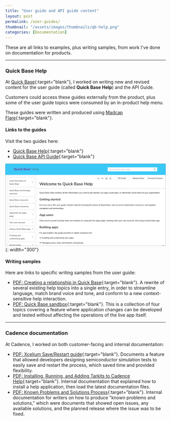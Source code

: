```yaml
---
title: "User guide and API guide content"
layout: post
permalink: /user-guides/
thumbnail: "/assets/images/thumbnails/qb-help.png"
categories: [Documentation]
---
```

These are all links to examples, plus writing samples, from work I've done on documentation for products.

---

### Quick Base Help
At [Quick Base](https://www.quickbase.com){:target="blank"}, I worked on writing new and revised content for the user guide (called **Quick Base Help**) and the API Guide.

Customers could access these guides externally from the product, plus some of the user guide topics were consumed by an in-product help menu.

These guides were written and produced using [Madcap Flare](https://www.madcapsoftware.com/products/flare/){:target="blank"}.

#### Links to the guides
Visit the two guides here:
- [Quick Base Help](https://help.quickbase.com){:target="blank"}
- [Quick Base API Guide](https://help.quickbase.com/api-guide/){:target="blank"}

![](/assets/images/qb-help.png){: width="300"}

#### Writing samples
Here are links to specific writing samples from the user guide:
- [PDF: Creating a relationship in Quick Base](/assets/pdf/creating-relationship.pdf){:target="blank"}. A rewrite of several existing help topics into a single entry, in order to streamline language, match brand voice and tone, and conform to a new context-sensitive help interaction.
- [PDF: Quick Base sandbox](/assets/pdf/sandbox.pdf){:target="blank"}. This is a collection of four topics covering a feature where application changes can be developed and tested without affecting the operations of the live app itself.

---

### Cadence documentation
At Cadence, I worked on both customer-facing and internal documentation:
- [PDF: Xcelium Save/Restart guide](/assets/pdf/saverestart.pdf){:target="blank"}. Documents a feature that allowed developers designing semiconductor simulation tests to easily save and restart the process, which saved time and provided flexibility.
- [PDF: Installing, Running, and Adding Tarkits to Cadence Help](/assets/pdf/adding-tarkits-help.pdf){:target="blank"}. Internal documentation that explained how to install a help application, then load the latest documentation files.
- [PDF: Known Problems and Solutions Process](/assets/pdf/known-problems-solutions-process.pdf){:target="blank"}. Internal documentation for writers on how to produce "known problems and solutions," which were documents that showed open issues, any available solutions, and the planned release where the issue was to be fixed.

